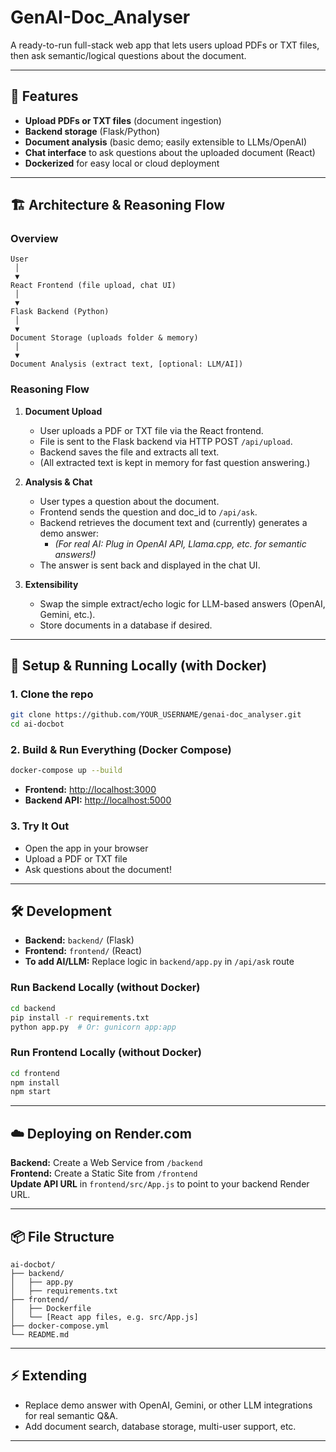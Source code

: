 # GenAI-Doc_Analyser

A ready-to-run full-stack web app that lets users upload PDFs or TXT files, then ask semantic/logical questions about the document.

---

## 🌟 Features

- **Upload PDFs or TXT files** (document ingestion)
- **Backend storage** (Flask/Python)
- **Document analysis** (basic demo; easily extensible to LLMs/OpenAI)
- **Chat interface** to ask questions about the uploaded document (React)
- **Dockerized** for easy local or cloud deployment

---

## 🏗️ Architecture & Reasoning Flow

### Overview

```
User
 │
 ▼
React Frontend (file upload, chat UI)
 │
 ▼
Flask Backend (Python)
 │
 ▼
Document Storage (uploads folder & memory)
 │
 ▼
Document Analysis (extract text, [optional: LLM/AI])
```

### Reasoning Flow

1. **Document Upload**
   - User uploads a PDF or TXT file via the React frontend.
   - File is sent to the Flask backend via HTTP POST `/api/upload`.
   - Backend saves the file and extracts all text.
   - (All extracted text is kept in memory for fast question answering.)

2. **Analysis & Chat**
   - User types a question about the document.
   - Frontend sends the question and doc_id to `/api/ask`.
   - Backend retrieves the document text and (currently) generates a demo answer:
     - *(For real AI: Plug in OpenAI API, Llama.cpp, etc. for semantic answers!)*
   - The answer is sent back and displayed in the chat UI.

3. **Extensibility**
   - Swap the simple extract/echo logic for LLM-based answers (OpenAI, Gemini, etc.).
   - Store documents in a database if desired.

---

## 🚀 Setup & Running Locally (with Docker)

### 1. Clone the repo

```sh
git clone https://github.com/YOUR_USERNAME/genai-doc_analyser.git
cd ai-docbot
```

### 2. Build & Run Everything (Docker Compose)

```sh
docker-compose up --build
```

- **Frontend:** [http://localhost:3000](http://localhost:3000)
- **Backend API:** [http://localhost:5000](http://localhost:5000)

### 3. Try It Out

- Open the app in your browser
- Upload a PDF or TXT file
- Ask questions about the document!

---

## 🛠️ Development

- **Backend:** `backend/` (Flask)
- **Frontend:** `frontend/` (React)
- **To add AI/LLM:** Replace logic in `backend/app.py` in `/api/ask` route

### Run Backend Locally (without Docker)

```sh
cd backend
pip install -r requirements.txt
python app.py  # Or: gunicorn app:app
```

### Run Frontend Locally (without Docker)

```sh
cd frontend
npm install
npm start
```

---

## ☁️ Deploying on Render.com

**Backend:** Create a Web Service from `/backend`  
**Frontend:** Create a Static Site from `/frontend`  
**Update API URL** in `frontend/src/App.js` to point to your backend Render URL.

---

## 📦 File Structure

```
ai-docbot/
├── backend/
│   ├── app.py
│   ├── requirements.txt
├── frontend/
│   ├── Dockerfile
│   └── [React app files, e.g. src/App.js]
├── docker-compose.yml
└── README.md
```

---

## ⚡ Extending

- Replace demo answer with OpenAI, Gemini, or other LLM integrations for real semantic Q&A.
- Add document search, database storage, multi-user support, etc.

---
